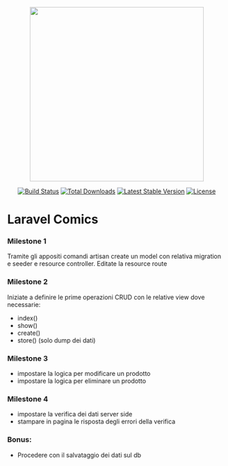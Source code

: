 <p align="center"><a href="https://laravel.com" target="_blank"><img src="https://raw.githubusercontent.com/laravel/art/master/logo-lockup/5%20SVG/2%20CMYK/1%20Full%20Color/laravel-logolockup-cmyk-red.svg" width="400"></a></p>

<p align="center">
<a href="https://travis-ci.org/laravel/framework"><img src="https://travis-ci.org/laravel/framework.svg" alt="Build Status"></a>
<a href="https://packagist.org/packages/laravel/framework"><img src="https://img.shields.io/packagist/dt/laravel/framework" alt="Total Downloads"></a>
<a href="https://packagist.org/packages/laravel/framework"><img src="https://img.shields.io/packagist/v/laravel/framework" alt="Latest Stable Version"></a>
<a href="https://packagist.org/packages/laravel/framework"><img src="https://img.shields.io/packagist/l/laravel/framework" alt="License"></a>
</p>

# Laravel Comics

### Milestone 1

Tramite gli appositi comandi artisan create un model con relativa migration e seeder e resource controller.
Editate la resource route

### Milestone 2

Iniziate a definire le prime operazioni CRUD con le relative view dove necessarie:

-   index()
-   show()
-   create()
-   store() (solo dump dei dati)

### Milestone 3

-   impostare la logica per modificare un prodotto
-   impostare la logica per eliminare un prodotto

### Milestone 4

-   impostare la verifica dei dati server side
-   stampare in pagina le risposta degli errori della verifica

### Bonus:

-   Procedere con il salvataggio dei dati sul db
